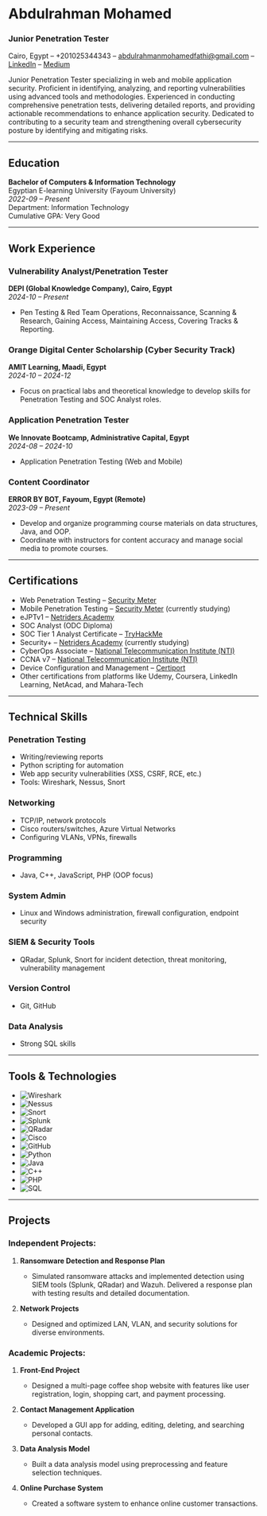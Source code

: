 # Abdulrahman Mohamed
### Junior Penetration Tester
Cairo, Egypt – +201025344343 – [abdulrahmanmohamedfathi@gmail.com](mailto:abdulrahmanmohamedfathi@gmail.com) – [LinkedIn](https://www.linkedin.com/in/3bdo-fathi/) – [Medium](https://medium.com/@3bdo.fathi)

Junior Penetration Tester specializing in web and mobile application security. Proficient in identifying, analyzing, and reporting vulnerabilities using advanced tools and methodologies. Experienced in conducting comprehensive penetration tests, delivering detailed reports, and providing actionable recommendations to enhance application security. Dedicated to contributing to a security team and strengthening overall cybersecurity posture by identifying and mitigating risks.

---

## Education
**Bachelor of Computers & Information Technology**  
Egyptian E-learning University (Fayoum University)  
*2022-09 – Present*  
Department: Information Technology  
Cumulative GPA: Very Good

---

## Work Experience

### Vulnerability Analyst/Penetration Tester  
**DEPI (Global Knowledge Company), Cairo, Egypt**  
*2024-10 – Present*  
- Pen Testing & Red Team Operations, Reconnaissance, Scanning & Research, Gaining Access, Maintaining Access, Covering Tracks & Reporting.

### Orange Digital Center Scholarship (Cyber Security Track)  
**AMIT Learning, Maadi, Egypt**  
*2024-10 – 2024-12*  
- Focus on practical labs and theoretical knowledge to develop skills for Penetration Testing and SOC Analyst roles.

### Application Penetration Tester  
**We Innovate Bootcamp, Administrative Capital, Egypt**  
*2024-08 – 2024-10*  
- Application Penetration Testing (Web and Mobile)

### Content Coordinator  
**ERROR BY BOT, Fayoum, Egypt (Remote)**  
*2023-09 – Present*  
- Develop and organize programming course materials on data structures, Java, and OOP.
- Coordinate with instructors for content accuracy and manage social media to promote courses.

---

## Certifications
- Web Penetration Testing – [Security Meter](https://securitymeter.com/)
- Mobile Penetration Testing – [Security Meter](https://securitymeter.com/) (currently studying)
- eJPTv1 – [Netriders Academy](https://www.netridersacademy.com/)
- SOC Analyst (ODC Diploma)
- SOC Tier 1 Analyst Certificate – [TryHackMe](https://www.tryhackme.com/)
- Security+ – [Netriders Academy](https://www.netridersacademy.com/) (currently studying)
- CyberOps Associate – [National Telecommunication Institute (NTI)](https://www.nti.edu.eg/)
- CCNA v7 – [National Telecommunication Institute (NTI)](https://www.nti.edu.eg/)
- Device Configuration and Management – [Certiport](https://www.certiport.com/)
- Other certifications from platforms like Udemy, Coursera, LinkedIn Learning, NetAcad, and Mahara-Tech

---

## Technical Skills
### Penetration Testing
- Writing/reviewing reports
- Python scripting for automation
- Web app security vulnerabilities (XSS, CSRF, RCE, etc.)
- Tools: Wireshark, Nessus, Snort

### Networking
- TCP/IP, network protocols
- Cisco routers/switches, Azure Virtual Networks
- Configuring VLANs, VPNs, firewalls

### Programming
- Java, C++, JavaScript, PHP (OOP focus)

### System Admin
- Linux and Windows administration, firewall configuration, endpoint security

### SIEM & Security Tools
- QRadar, Splunk, Snort for incident detection, threat monitoring, vulnerability management

### Version Control
- Git, GitHub

### Data Analysis
- Strong SQL skills

---

## Tools & Technologies
- ![Wireshark](https://img.shields.io/badge/Wireshark-1670A2?logo=wireshark&logoColor=white)
- ![Nessus](https://img.shields.io/badge/Nessus-000000?logo=nessus&logoColor=white)
- ![Snort](https://img.shields.io/badge/Snort-FF3030?logo=snort&logoColor=white)
- ![Splunk](https://img.shields.io/badge/Splunk-00A9E0?logo=splunk&logoColor=white)
- ![QRadar](https://img.shields.io/badge/QRadar-66CC99?logo=ibm&logoColor=white)
- ![Cisco](https://img.shields.io/badge/Cisco-1C72E5?logo=cisco&logoColor=white)
- ![GitHub](https://img.shields.io/badge/GitHub-181717?logo=github&logoColor=white)
- ![Python](https://img.shields.io/badge/Python-3776AB?logo=python&logoColor=white)
- ![Java](https://img.shields.io/badge/Java-007396?logo=java&logoColor=white)
- ![C++](https://img.shields.io/badge/C++-00599C?logo=cplusplus&logoColor=white)
- ![PHP](https://img.shields.io/badge/PHP-777BB4?logo=php&logoColor=white)
- ![SQL](https://img.shields.io/badge/SQL-003B57?logo=sql&logoColor=white)

---

## Projects

### Independent Projects:
1. **Ransomware Detection and Response Plan**  
   - Simulated ransomware attacks and implemented detection using SIEM tools (Splunk, QRadar) and Wazuh. Delivered a response plan with testing results and detailed documentation.

2. **Network Projects**  
   - Designed and optimized LAN, VLAN, and security solutions for diverse environments.

### Academic Projects:
1. **Front-End Project**  
   - Designed a multi-page coffee shop website with features like user registration, login, shopping cart, and payment processing.

2. **Contact Management Application**  
   - Developed a GUI app for adding, editing, deleting, and searching personal contacts.

3. **Data Analysis Model**  
   - Built a data analysis model using preprocessing and feature selection techniques.

4. **Online Purchase System**  
   - Created a software system to enhance online customer transactions.
